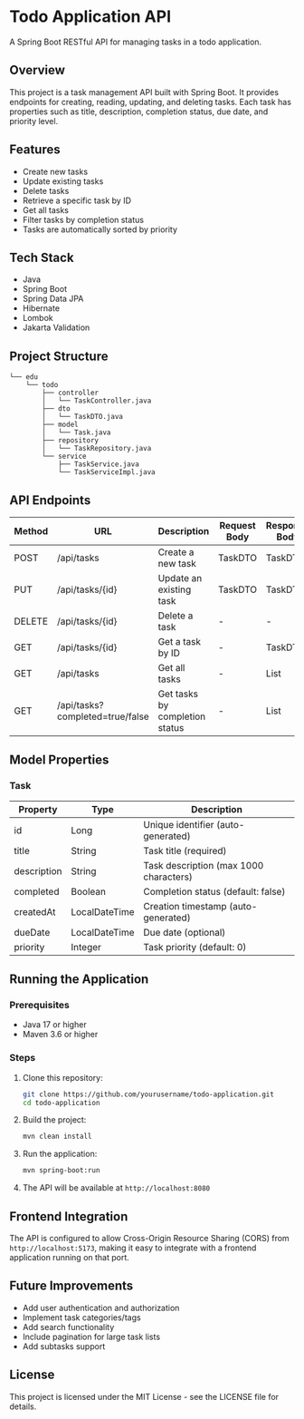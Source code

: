 # Todo Application API

A Spring Boot RESTful API for managing tasks in a todo application.

## Overview

This project is a task management API built with Spring Boot. It provides endpoints for creating, reading, updating, and deleting tasks. Each task has properties such as title, description, completion status, due date, and priority level.

## Features

- Create new tasks
- Update existing tasks
- Delete tasks
- Retrieve a specific task by ID
- Get all tasks
- Filter tasks by completion status
- Tasks are automatically sorted by priority

## Tech Stack

- Java
- Spring Boot
- Spring Data JPA
- Hibernate
- Lombok
- Jakarta Validation

## Project Structure

```
└── edu
    └── todo
        ├── controller
        │   └── TaskController.java
        ├── dto
        │   └── TaskDTO.java
        ├── model
        │   └── Task.java
        ├── repository
        │   └── TaskRepository.java
        └── service
            ├── TaskService.java
            └── TaskServiceImpl.java
```

## API Endpoints

| Method | URL                   | Description                       | Request Body | Response Body |
|--------|------------------------|-----------------------------------|--------------|---------------|
| POST   | /api/tasks             | Create a new task                 | TaskDTO      | TaskDTO       |
| PUT    | /api/tasks/{id}        | Update an existing task          | TaskDTO      | TaskDTO       |
| DELETE | /api/tasks/{id}        | Delete a task                     | -            | -             |
| GET    | /api/tasks/{id}        | Get a task by ID                  | -            | TaskDTO       |
| GET    | /api/tasks             | Get all tasks                     | -            | List<TaskDTO> |
| GET    | /api/tasks?completed=true/false | Get tasks by completion status | -      | List<TaskDTO> |

## Model Properties

### Task

| Property   | Type          | Description                                |
|------------|---------------|--------------------------------------------|
| id         | Long          | Unique identifier (auto-generated)         |
| title      | String        | Task title (required)                      |
| description| String        | Task description (max 1000 characters)     |
| completed  | Boolean       | Completion status (default: false)         |
| createdAt  | LocalDateTime | Creation timestamp (auto-generated)        |
| dueDate    | LocalDateTime | Due date (optional)                        |
| priority   | Integer       | Task priority (default: 0)                 |

## Running the Application

### Prerequisites

- Java 17 or higher
- Maven 3.6 or higher

### Steps

1. Clone this repository:
   ```bash
   git clone https://github.com/yourusername/todo-application.git
   cd todo-application
   ```

2. Build the project:
   ```bash
   mvn clean install
   ```

3. Run the application:
   ```bash
   mvn spring-boot:run
   ```

4. The API will be available at `http://localhost:8080`

## Frontend Integration

The API is configured to allow Cross-Origin Resource Sharing (CORS) from `http://localhost:5173`, making it easy to integrate with a frontend application running on that port.

## Future Improvements

- Add user authentication and authorization
- Implement task categories/tags
- Add search functionality
- Include pagination for large task lists
- Add subtasks support

## License

This project is licensed under the MIT License - see the LICENSE file for details.
